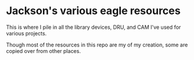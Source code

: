 # Jackson's various eagle resources
This is where I pile in all the library devices, DRU, and CAM I've used for various projects.

Though most of the resources in this repo are my of my creation, some are copied over from other places.

